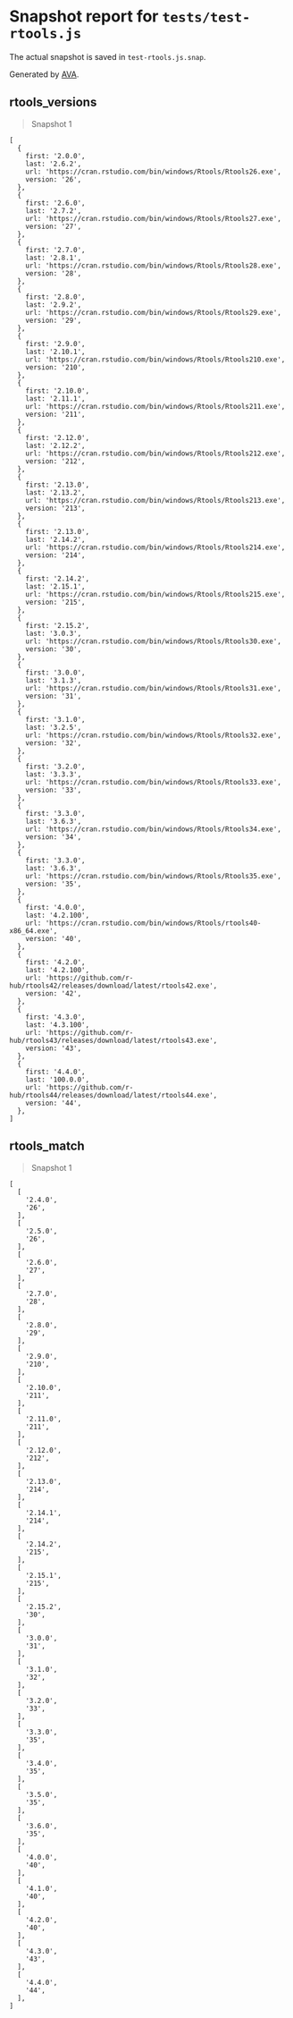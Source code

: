 # Snapshot report for `tests/test-rtools.js`

The actual snapshot is saved in `test-rtools.js.snap`.

Generated by [AVA](https://avajs.dev).

## rtools_versions

> Snapshot 1

    [
      {
        first: '2.0.0',
        last: '2.6.2',
        url: 'https://cran.rstudio.com/bin/windows/Rtools/Rtools26.exe',
        version: '26',
      },
      {
        first: '2.6.0',
        last: '2.7.2',
        url: 'https://cran.rstudio.com/bin/windows/Rtools/Rtools27.exe',
        version: '27',
      },
      {
        first: '2.7.0',
        last: '2.8.1',
        url: 'https://cran.rstudio.com/bin/windows/Rtools/Rtools28.exe',
        version: '28',
      },
      {
        first: '2.8.0',
        last: '2.9.2',
        url: 'https://cran.rstudio.com/bin/windows/Rtools/Rtools29.exe',
        version: '29',
      },
      {
        first: '2.9.0',
        last: '2.10.1',
        url: 'https://cran.rstudio.com/bin/windows/Rtools/Rtools210.exe',
        version: '210',
      },
      {
        first: '2.10.0',
        last: '2.11.1',
        url: 'https://cran.rstudio.com/bin/windows/Rtools/Rtools211.exe',
        version: '211',
      },
      {
        first: '2.12.0',
        last: '2.12.2',
        url: 'https://cran.rstudio.com/bin/windows/Rtools/Rtools212.exe',
        version: '212',
      },
      {
        first: '2.13.0',
        last: '2.13.2',
        url: 'https://cran.rstudio.com/bin/windows/Rtools/Rtools213.exe',
        version: '213',
      },
      {
        first: '2.13.0',
        last: '2.14.2',
        url: 'https://cran.rstudio.com/bin/windows/Rtools/Rtools214.exe',
        version: '214',
      },
      {
        first: '2.14.2',
        last: '2.15.1',
        url: 'https://cran.rstudio.com/bin/windows/Rtools/Rtools215.exe',
        version: '215',
      },
      {
        first: '2.15.2',
        last: '3.0.3',
        url: 'https://cran.rstudio.com/bin/windows/Rtools/Rtools30.exe',
        version: '30',
      },
      {
        first: '3.0.0',
        last: '3.1.3',
        url: 'https://cran.rstudio.com/bin/windows/Rtools/Rtools31.exe',
        version: '31',
      },
      {
        first: '3.1.0',
        last: '3.2.5',
        url: 'https://cran.rstudio.com/bin/windows/Rtools/Rtools32.exe',
        version: '32',
      },
      {
        first: '3.2.0',
        last: '3.3.3',
        url: 'https://cran.rstudio.com/bin/windows/Rtools/Rtools33.exe',
        version: '33',
      },
      {
        first: '3.3.0',
        last: '3.6.3',
        url: 'https://cran.rstudio.com/bin/windows/Rtools/Rtools34.exe',
        version: '34',
      },
      {
        first: '3.3.0',
        last: '3.6.3',
        url: 'https://cran.rstudio.com/bin/windows/Rtools/Rtools35.exe',
        version: '35',
      },
      {
        first: '4.0.0',
        last: '4.2.100',
        url: 'https://cran.rstudio.com/bin/windows/Rtools/rtools40-x86_64.exe',
        version: '40',
      },
      {
        first: '4.2.0',
        last: '4.2.100',
        url: 'https://github.com/r-hub/rtools42/releases/download/latest/rtools42.exe',
        version: '42',
      },
      {
        first: '4.3.0',
        last: '4.3.100',
        url: 'https://github.com/r-hub/rtools43/releases/download/latest/rtools43.exe',
        version: '43',
      },
      {
        first: '4.4.0',
        last: '100.0.0',
        url: 'https://github.com/r-hub/rtools44/releases/download/latest/rtools44.exe',
        version: '44',
      },
    ]

## rtools_match

> Snapshot 1

    [
      [
        '2.4.0',
        '26',
      ],
      [
        '2.5.0',
        '26',
      ],
      [
        '2.6.0',
        '27',
      ],
      [
        '2.7.0',
        '28',
      ],
      [
        '2.8.0',
        '29',
      ],
      [
        '2.9.0',
        '210',
      ],
      [
        '2.10.0',
        '211',
      ],
      [
        '2.11.0',
        '211',
      ],
      [
        '2.12.0',
        '212',
      ],
      [
        '2.13.0',
        '214',
      ],
      [
        '2.14.1',
        '214',
      ],
      [
        '2.14.2',
        '215',
      ],
      [
        '2.15.1',
        '215',
      ],
      [
        '2.15.2',
        '30',
      ],
      [
        '3.0.0',
        '31',
      ],
      [
        '3.1.0',
        '32',
      ],
      [
        '3.2.0',
        '33',
      ],
      [
        '3.3.0',
        '35',
      ],
      [
        '3.4.0',
        '35',
      ],
      [
        '3.5.0',
        '35',
      ],
      [
        '3.6.0',
        '35',
      ],
      [
        '4.0.0',
        '40',
      ],
      [
        '4.1.0',
        '40',
      ],
      [
        '4.2.0',
        '40',
      ],
      [
        '4.3.0',
        '43',
      ],
      [
        '4.4.0',
        '44',
      ],
    ]
